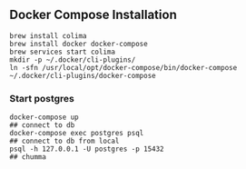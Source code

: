 ## Docker Compose Installation
```shell
brew install colima
brew install docker docker-compose
brew services start colima
mkdir -p ~/.docker/cli-plugins/
ln -sfn /usr/local/opt/docker-compose/bin/docker-compose ~/.docker/cli-plugins/docker-compose
```

### Start postgres
```shell
docker-compose up
## connect to db
docker-compose exec postgres psql
## connect to db from local
psql -h 127.0.0.1 -U postgres -p 15432
## chumma
```